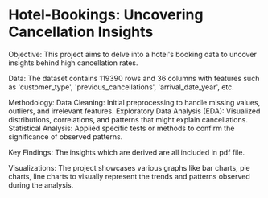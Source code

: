 # Hotel-Bookings: Uncovering Cancellation Insights
Objective:
This project aims to delve into a hotel's booking data to uncover insights behind high cancellation rates.

Data:
The dataset contains 119390 rows and 36 columns with features such as 'customer_type', 'previous_cancellations', 'arrival_date_year', etc.

Methodology:
    Data Cleaning: Initial preprocessing to handle missing values, outliers, and irrelevant features.
    Exploratory Data Analysis (EDA): Visualized distributions, correlations, and patterns that might explain cancellations.
    Statistical Analysis: Applied specific tests or methods to confirm the significance of observed patterns.

Key Findings:
The insights which are derived are all included in pdf file.

Visualizations:
The project showcases various graphs like bar charts, pie charts, line charts to visually represent the trends and patterns observed during the analysis.
